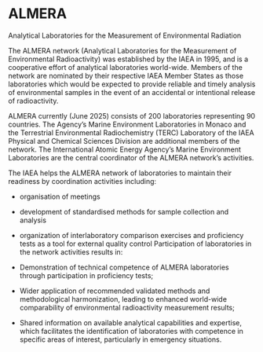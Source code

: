 # ALMERA
Analytical Laboratories for the Measurement of Environmental Radiation

The ALMERA network (Analytical Laboratories for the Measurement of Environmental Radioactivity) was established by the IAEA in 1995, and is a cooperative effort of analytical laboratories world-wide. Members of the network are nominated by their respective IAEA Member States as those laboratories which would be expected to provide reliable and timely analysis of environmental samples in the event of an accidental or intentional release of radioactivity.

ALMERA currently (June 2025) consists of 200 ​laboratories representing 90 countries. The Agency’s Marine Environment Laboratories in Monaco and the Terrestrial Environmental Radiochemistry (TERC) Laboratory of the IAEA Physical and Chemical Sciences Division are additional members of the network. The International Atomic Energy Agency’s Marine Environment Laboratories are the central coordinator of the ALMERA network’s activities.

The IAEA helps the ALMERA network of laboratories to maintain their readiness by coordination activities including:

- organisation of meetings
- development of standardised methods for sample collection and analysis
- organization of interlaboratory comparison exercises and proficiency tests as a tool for external quality control
Participation of laboratories in the network activities results in:

- Demonstration of technical competence of ALMERA laboratories through participation in proficiency tests;
- Wider application of recommended validated methods and methodological harmonization, leading to enhanced world-wide comparability of environmental radioactivity measurement results;
- Shared information on available analytical capabilities and expertise, which facilitates the identification of laboratories with competence in specific areas of interest, particularly in emergency situations.
